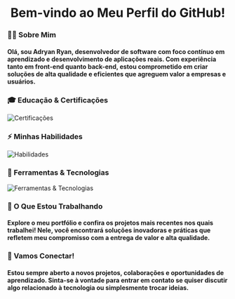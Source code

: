 <div align="center">
  <h1>Bem-vindo ao Meu Perfil do GitHub!</h1>
</div>

###

<h3 align="left">👩‍💻 Sobre Mim</h3>

<h4 align="left">
Olá, sou Adryan Ryan, desenvolvedor de software com foco contínuo em aprendizado e desenvolvimento de aplicações reais. Com experiência tanto em front-end quanto back-end, estou comprometido em criar soluções de alta qualidade e eficientes que agreguem valor a empresas e usuários.
</h4>

###

<h3 align="left">🎓 Educação & Certificações</h3>

<div align="left">
  <img src="https://skillicons.dev/icons?i=redhat,aws" alt="Certificações" />
</div>

###

<h3 align="left">⚡ Minhas Habilidades</h3>

<div align="left">
  <img src="https://skillicons.dev/icons?i=js,ts,react,nextjs,nodejs" alt="Habilidades" />
</div>

###

<h3 align="left">🔧 Ferramentas & Tecnologias</h3>

<div align="left">
  <img src="https://skillicons.dev/icons?i=git,arch,vscode,postgres,docker" alt="Ferramentas & Tecnologias" />
</div>

###

<h3 align="left">🌱 O Que Estou Trabalhando</h3>

<h4 align="left">

Explore o meu portfólio e confira os projetos mais recentes nos quais trabalhei! Nele, você encontrará soluções inovadoras e práticas que refletem meu compromisso com a entrega de valor e alta qualidade.

</h4>

###

<h3 align="left">🚀 Vamos Conectar!</h3>

<h4 align="left">
Estou sempre aberto a novos projetos, colaborações e oportunidades de aprendizado. Sinta-se à vontade para entrar em contato se quiser discutir algo relacionado à tecnologia ou simplesmente trocar ideias.
</h4>
